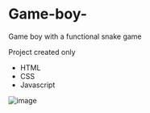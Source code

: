 # Game-boy-
Game boy with a functional snake game

Project created only
- HTML
- CSS
- Javascript

![image](https://user-images.githubusercontent.com/99621429/204177225-7b538142-6f74-43b2-84c6-3eceb0ae1c8c.png)
